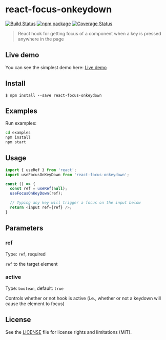 # react-focus-onkeydown

[![Build Status][build-badge]][build]
[![npm package][npm-badge]][npm]
[![Coverage Status][coveralls-badge]][coveralls]

> React hook for getting focus of a component when a key is pressed anywhere in the page

## Live demo

You can see the simplest demo here: [Live demo](https://codesandbox.io/s/m4qomn34ly)

## Install

```
$ npm install --save react-focus-onkeydown
```

## Examples

Run examples:

```bash
cd examples
npm install
npm start
```

## Usage

```javascript
import { useRef } from 'react';
import useFocusOnKeyDown from 'react-focus-onkeydown';

const () => {
  const ref = useRef(null);
  useFocusOnKeyDown(ref);

  // Typing any key will trigger a focus on the input below
  return <input ref={ref} />;
}
```

## Parameters

### ref

Type: `ref`, required

`ref` to the target element

### active

Type: `boolean`, default: `true`

Controls whether or not hook is active (i.e., whether or not a keydown will cause the element to focus)

## License

See the [LICENSE](LICENSE.md) file for license rights and limitations (MIT).

[build-badge]: https://img.shields.io/github/actions/workflow/status/dotcore64/react-focus-onkeydown/test.yml?event=push&style=flat-square
[build]: https://github.com/dotcore64/react-focus-onkeydown/actions

[npm-badge]: https://img.shields.io/npm/v/react-focus-onkeydown.svg?style=flat-square
[npm]: https://www.npmjs.org/package/react-focus-onkeydown

[coveralls-badge]: https://img.shields.io/coveralls/dotcore64/react-focus-onkeydown/master.svg?style=flat-square
[coveralls]: https://coveralls.io/r/dotcore64/react-focus-onkeydown
